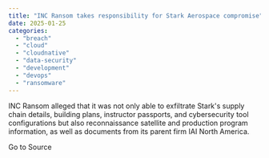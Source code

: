 ```yaml
---
title: "INC Ransom takes responsibility for Stark Aerospace compromise"
date: 2025-01-25
categories: 
  - "breach"
  - "cloud"
  - "cloudnative"
  - "data-security"
  - "development"
  - "devops"
  - "ransomware"
---
```


INC Ransom alleged that it was not only able to exfiltrate Stark's supply chain details, building plans, instructor passports, and cybersecurity tool configurations but also reconnaissance satellite and production program information, as well as documents from its parent firm IAI North America.

Go to Source
